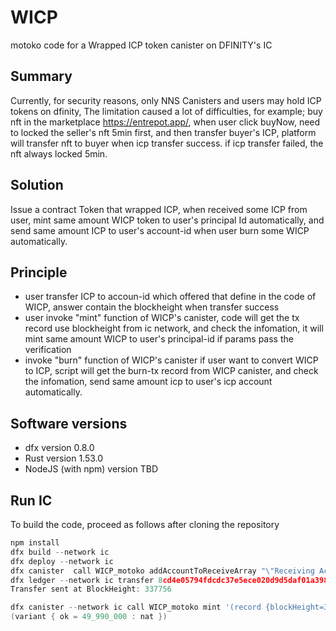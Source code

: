 # WICP
motoko code for a Wrapped ICP token canister on DFINITY's IC

## Summary

Currently, for security reasons, only NNS Canisters and users may hold ICP tokens on dfinity, The limitation caused a lot of difficulties, for example;  buy nft in the marketplace https://entrepot.app/, when user click buyNow, need to locked the seller's nft 5min first, and then transfer buyer's ICP, platform will transfer nft to buyer when icp transfer success. if icp transfer failed, the nft always locked 5min.

## Solution

Issue a contract Token that wrapped ICP, when received some ICP from user, mint same amount WICP token to user's principal Id automatically, and send same amount ICP to user's account-id when user burn some WICP automatically.

## Principle

* user transfer ICP to accoun-id which offered that define in the code of WICP, answer contain the blockheight when transfer success 
* user invoke "mint" function of WICP's canister, code will get the tx record use blockheight from ic network, and check the infomation, it will mint same amount WICP to user's principal-id if params pass the verification
* invoke "burn" function of WICP's canister if user want to convert WICP to ICP, script will get the burn-tx record from WICP canister, and check the infomation, send same amount icp to user's icp account automatically.

## Software versions
* dfx version 0.8.0
* Rust version 1.53.0
* NodeJS (with npm) version TBD


## Run IC

To build the code, proceed as follows after cloning the repository
```go
npm install
dfx build --network ic
dfx deploy --network ic
dfx canister  call WICP_motoko addAccountToReceiveArray "\"Receiving Account\""
dfx ledger --network ic transfer 8cd4e05794fdcdc37e5ece020d9d5daf01a3987a3869cbbe61a62f87f7773a1e --memo 1234 --amount 0.4999
Transfer sent at BlockHeight: 337756

dfx canister --network ic call WICP_motoko mint '(record {blockHeight=337756:nat64})'
(variant { ok = 49_990_000 : nat })
```

